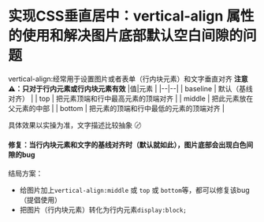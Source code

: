 ﻿# 实现CSS垂直居中：vertical-align 属性的使用和解决图片底部默认空白间隙的问题
vertical-align:经常用于设置图片或者表单（行内块元素）和文字垂直对齐
**注意⚠️：只对于行内元素或行内块元素有效**
|值|元素  |
|--|--|
| baseline | 默认（基线对齐） |
| top | 把元素顶端和行中最高元素的顶端对齐 |
| middle | 把此元素放在父元素的中部 |
| bottom | 把元素的顶端和行中最低的元素的顶端对齐 |

具体效果以实操为准，文字描述比较抽象 〄

#### 修复：当行内块元素和文字的基线对齐时（默认就如此），图片底部会出现白色间隙的bug
结局方案：
- 给图片加上`vertical-align:middle` 或 `top` 或 `bottom`等，都可以修复该bug（提倡使用）
- 把图片（行内块元素）转化为行内元素`display:block;`
